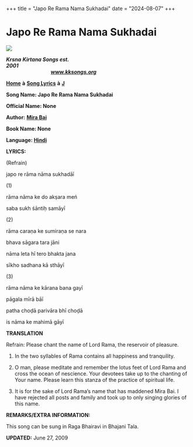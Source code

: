 +++
title = "Japo Re Rama Nama Sukhadai"
date = "2024-08-07"
+++

# Japo Re Rama Nama Sukhadai
**[![](http://kksongs.org/image_files/image002.jpg)](http://kksongs.org/)**

**_Krsna_** **_Kirtana Songs est. 2001_**                                                                                                                                                      **_www.kksongs.org_**

**[Home](http://kksongs.org/)** **à** **[Song Lyrics](http://kksongs.org/lyrics.html)** **à** **[J](http://kksongs.org/songs/song_j.html)**

**Song Name: Japo Re Rama Nama Sukhadai**

**Official Name: None**

**Author:** [**Mira Bai**](http://kksongs.org/authors/list/mirabai.html)

**Book Name: None**

**Language: [Hindi](http://kksongs.org/language/list/hindi.html)**

**LYRICS:**

(Refrain)

japo re rāma nāma sukhadāī

(1)

rāma nāma ke do akṣara meń

saba sukh śāntiḥ samāyī

(2)

rāma caraṇa ke sumiraṇa se nara

bhava sāgara tara jāni

nāma leta hī tero bhakta jana

sīkho sadhana kā sthāyī

(3)

rāma nāma ke kārana bana gayī

pāgala mīrā bāī

patha choḍā parivāra bhī choḍā

is nāma ke mahimā gāyī

**TRANSLATION**

Refrain: Please chant the name of Lord Rama, the reservoir of pleasure.

1) In the two syllables of Rama contains all happiness and tranquility.

2) O man, please meditate and remember the lotus feet of Lord Rama and cross the ocean of nescience. Your devotees take up to the chanting of Your name. Please learn this stanza of the practice of spiritual life.

3) It is for the sake of Lord Rama’s name that has maddened Mira Bai. I have rejected all posts and family and took up to only singing glories of this name.

**REMARKS/EXTRA INFORMATION:**

This song can be sung in Raga Bhairavi in Bhajani Tala.

**UPDATED:** June 27, 2009